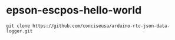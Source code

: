 # epson-escpos-hello-world

`git clone https://github.com/conciseusa/arduino-rtc-json-data-logger.git`
